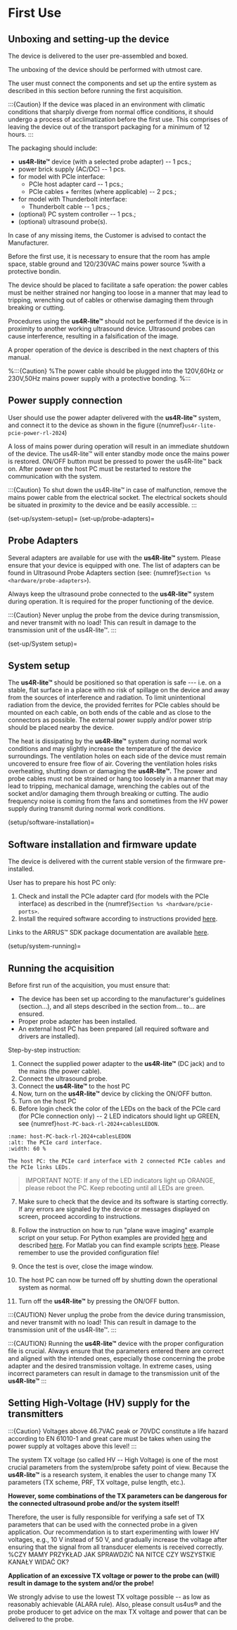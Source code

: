 # First Use

## Unboxing and setting-up the device

The device is delivered to the user pre-assembled and boxed.

The unboxing of the device should be performed with utmost care.

The user must connect the components and set up the entire system as described in this section before running the first acquisition.

:::{Caution}
If the device was placed in an environment with climatic conditions that sharply diverge from normal office conditions, it should undergo a process of acclimatization before the first use. This comprises of leaving the device out of the transport packaging for a minimum of 12 hours.
:::

The packaging should include:

-   **us4R-lite™** device (with a selected probe adapter) -- 1 pcs.;
-   power brick supply (AC/DC) -- 1 pcs.
-   for model with PCIe interface:
    -   PCIe host adapter card -- 1 pcs.;
    -   PCIe cables + ferrites (where applicable) -- 2 pcs.;
-   for model with Thunderbolt interface:
    -   Thunderbolt cable -- 1 pcs.;
-   (optional) PC system controller -- 1 pcs.;
-   (optional) ultrasound probe(s).

In case of any missing items, the Customer is advised to contact the Manufacturer.

Before the first use, it is necessary to ensure that the room has ample space, stable ground and 120/230VAC mains power source 
%with a protective bondin.

The device should be placed to facilitate a safe operation: the power
cables must be neither strained nor hanging too loose in a manner that
may lead to tripping, wrenching out of cables or otherwise damaging them
through breaking or cutting.

Procedures using the **us4R-lite™** should not be performed if the device is in proximity to another working ultrasound device. Ultrasound probes can cause interference, resulting in a falsification of the image.

A proper operation of the device is described in the next chapters of this manual.

%:::{Caution}
%The power cable should be plugged into the 120V,60Hz or 230V,50Hz mains power supply with a protective bonding.
%:::
## Power supply connection

<!-- :::{Caution}
The 120/230VAC power socket used to power the us4R-lite™ must be equipped with a protective earth wire. It is imperative to ensure that the electrical system provides the fire protection required for the class I devices.
::: -->

User should use the power adapter delivered with the **us4R-lite™** system, and connect it to the device as shown in the figure ({numref}`us4r-lite-pcie-power-rl-2024`)

A loss of mains power during operation will result in an immediate shutdown of the device. The us4R-lite™ will enter standby mode once the mains power is restored. ON/OFF button must be pressed to power the us4R-lite™ back on. After power on the host PC must be restarted to restore the communication with the system.

:::{Caution}
To shut down the us4R-lite™ in case of malfunction, remove the mains power cable from the electrical socket. The electrical sockets should be situated in proximity to the device and be easily accessible.
:::

(set-up/system-setup)=
(set-up/probe-adapters)=
## Probe Adapters

Several adapters are available for use with the **us4R-lite™** system. Please ensure that your device is equipped with one. The list of adapters can be found in Ultrasound Probe Adapters section (see: {numref}`Section %s <hardware/probe-adapters>`).

Always keep the ultrasound probe connected to the **us4R-lite™** system during operation. It is required for the proper functioning of the device.

:::{Caution} 
Never unplug the probe from the device during transmission, and never transmit with no load! This can result in damage to the transmission unit of the us4R-lite™. 
:::


(set-up/System setup)=
## System setup

The **us4R-lite™** should be positioned so that operation is safe --- i.e. on a stable, flat surface in a place with no risk of spillage on the device and away from the sources of interference and radiation. 
To limit unintentional radiation from the device, the provided ferrites for PCIe cables should be mounted on each cable, on both ends of the cable and as close to the connectors as possible. The external power supply and/or power strip should be placed nearby the device. 

<!-- For more details see section: {numref}`Section %s <hardware/general>`. -->

The heat is dissipating by the **us4R-lite™** system during normal work conditions and may slightly increase the temperature of the device surroundings. The ventilation holes on each side of the device must remain uncovered to ensure free flow of air. Covering the ventilation holes risks overheating, shutting down or damaging the **us4R-lite™.** The power and probe cables must not be strained or hang too loosely in a manner that may lead to tripping, mechanical damage, wrenching the cables out of the socket and/or damaging them through breaking or
cutting. The audio frequency noise is coming from the fans and sometimes
from the HV power supply during transmit during normal work conditions.

<!-- Please consult the Manufacturer guidelines in section {numref}`Section %s <manufacturer-guidelines>`. -->

(setup/software-installation)=
## Software installation and firmware update

The device is delivered with the current stable version of the firmware pre-installed.

User has to prepare his host PC only:
1. Check and install the PCIe adapter card (for models with the PCIe interface) as described in the {numref}`Section %s <hardware/pcie-ports>`.
2. Install the required software according to instructions provided [here](https://us4useu.github.io/arrus-toolkit/content/installation/index.html).

Links to the ARRUS™ SDK package documentation are available
[here](https://github.com/us4useu/arrus).


(setup/system-running)=
## Running the acquisition

Before first run of the acquisition, you must ensure that:

* The device has been set up according to the manufacturer's guidelines (section...), and all steps described in the section from... to... are ensured.
* Proper probe adapter has been installed.
* An external host PC has been prepared (all required software and drivers are installed).

Step-by-step instruction:

1. Connect the supplied power adapter to the **us4R-lite™** (DC jack) and to the mains (the power cable).
2. Connect the ultrasound probe.
3. Connect the **us4R-lite™** to the host PC
4. Now, turn on the **us4R-lite™** device by clicking the ON/OFF button.
5. Turn on the host PC
6. Before login check the color of the LEDs on the back of the PCIe card (for PCIe connection only) -- 2 LED indicators should light up GREEN, see {numref}`host-PC-back-rl-2024+cablesLEDON`.

```{figure} img/host-PC-back-rl-2024+cablesLEDON.png
:name: host-PC-back-rl-2024+cablesLEDON
:alt: The PCIe card interface.
:width: 60 %

The host PC: the PCIe card interface with 2 connected PCIe cables and the PCIe links LEDs.
```

>IMPORTANT NOTE: If any of the LED indicators light up ORANGE, please reboot the PC. Keep rebooting until all LEDs are green.

7.  Make sure to check that the device and its software is starting correctly. If any errors are signaled by the device or messages displayed on screen, proceed according to instructions.

8.  Follow the instruction on how to run "plane wave imaging" example script on your setup. For Python examples are provided [here](https://github.com/us4useu/arrus/tree/master/api/python/examples) and described [here](https://us4useu.github.io/arrus-docs/releases/current/python/content/examples.html). For Matlab you can find example scripts [here](https://github.com/us4useu/arrus/tree/master/api/matlab/examples).
Please remember to use the provided configuration file!

9.  Once the test is over, close the image window.

10. The host PC can now be turned off by shutting down the operational system as normal.

11. Turn off the **us4R-lite™** by pressing the ON/OFF button.


:::{CAUTION}
Never unplug the probe from the device during transmission, and never transmit with no load!
This can result in damage to the transmission unit of the us4R-lite™.
:::

:::{CAUTION}
Running the **us4R-lite™** device with the proper configuration file is crucial. Always ensure that the parameters entered there are correct and aligned with the intended ones, especially those concerning the probe adapter and the desired transmission voltage.
In extreme cases, using incorrect parameters can result in damage to the transmission unit of the **us4R-lite™**
:::

## Setting High-Voltage (HV) supply for the transmitters

:::{Caution}
Voltages above 46.7VAC peak or 70VDC constitute a life hazard according to EN 61010-1 and great care must be takes when using the power supply at voltages above this level!
:::

The system TX voltage (so called HV -- High Voltage) is one of the most
crucial parameters from the system/probe safety point of view. Because
the **us4R-lite™** is a research system, it enables the user to change many TX parameters (TX scheme, PRF, TX voltage, pulse length, etc.).

**However, some combinations of the TX parameters can be dangerous for
the connected ultrasound probe and/or the system itself!** 

Therefore, the user is fully responsible for verifying a safe set of TX parameters that can be used with the connected probe in a given application. Our recommendation is to start experimenting with lower HV voltages, e.g., 10 V instead of 50 V, and gradually increase the voltage after ensuring that the signal from all transducer elements is received correctly.
%CZY MAMY PRZYKŁAD JAK SPRAWDZIĆ NA NITCE CZY WSZYSTKIE KANAŁY WIDAĆ OK?

**Application of an excessive TX voltage or power to the probe can
(will) result in damage to the system and/or the probe!**

We strongly advise to use the lowest TX voltage possible -- as low as
reasonably achievable (ALARA rule). Also, please consult us4us® and the
probe producer to get advice on the max TX voltage and power that can be
delivered to the probe.

